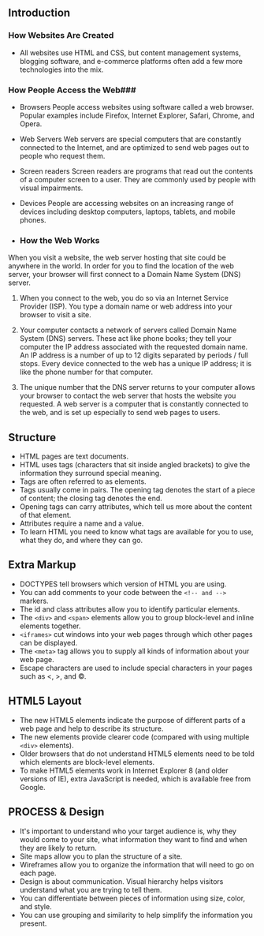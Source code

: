  
 
 
 
 ## Introduction ##


 ### How Websites Are Created ###
 
 - All websites use HTML and CSS, but content
management systems, blogging software, and
e-commerce platforms often add a few more
technologies into the mix.

### How People Access the Web###
- Browsers
People access websites using
software called a web browser.
Popular examples include
Firefox, Internet Explorer, Safari,
Chrome, and Opera.

- Web Servers
Web servers are special
computers that are constantly
connected to the Internet, and
are optimized to send web pages
out to people who request them.

- Screen readers
Screen readers are programs
that read out the contents of a
computer screen to a user. They
are commonly used by people
with visual impairments.

- Devices
People are accessing websites
on an increasing range of devices
including desktop computers,
laptops, tablets, and mobile
phones.

- ### How the Web Works ###
When you visit a website, the web server
hosting that site could be anywhere in the
world. In order for you to find the location of
the web server, your browser will first connect
to a Domain Name System (DNS) server.

1. When you connect to the web,
you do so via an Internet Service
Provider (ISP). You type a
domain name or web address
into your browser to visit a site.

1. Your computer contacts a
network of servers called
Domain Name System (DNS)
servers. These act like phone
books; they tell your computer
the IP address associated with
the requested domain name.
An IP address is a number
of up to 12 digits separated
by periods / full stops. Every
device connected to the web
has a unique IP address; it is
like the phone number for that
computer.
1. The unique number that the
DNS server returns to your
computer allows your browser
to contact the web server
that hosts the website you
requested. A web server is a
computer that is constantly
connected to the web, and is set
up especially to send web pages
to users.

## Structure ##

- HTML pages are text documents.
- HTML uses tags (characters that sit inside angled
brackets) to give the information they surround special
meaning.
- Tags are often referred to as elements.
- Tags usually come in pairs. The opening tag denotes
the start of a piece of content; the closing tag denotes
the end.
- Opening tags can carry attributes, which tell us more
about the content of that element.
- Attributes require a name and a value.
- To learn HTML you need to know what tags are
available for you to use, what they do, and where they
can go.

## Extra Markup ##
- DOCTYPES tell browsers which version of HTML you
are using.
-  You can add comments to your code between the
` <!-- and --> ` markers.
- The id and class attributes allow you to identify
particular elements.
- The `<div>` and `<span>` elements allow you to group
block-level and inline elements together.
- `<iframes>` cut windows into your web pages through
which other pages can be displayed.
- The `<meta>` tag allows you to supply all kinds of
information about your web page.
- Escape characters are used to include special
characters in your pages such as <, >, and ©.

## HTML5 Layout ##
- The new HTML5 elements indicate the purpose of
different parts of a web page and help to describe
its structure.
- The new elements provide clearer code (compared
with using multiple `<div>` elements).
- Older browsers that do not understand HTML5
elements need to be told which elements are
block-level elements.
- To make HTML5 elements work in Internet Explorer 8
(and older versions of IE), extra JavaScript is needed,
which is available free from Google.

## PROCESS & Design ##
- It's important to understand who your target audience
is, why they would come to your site, what information
they want to find and when they are likely to return.
- Site maps allow you to plan the structure of a site.
- Wireframes allow you to organize the information that
will need to go on each page.
- Design is about communication. Visual hierarchy helps
visitors understand what you are trying to tell them.
- You can differentiate between pieces of information
using size, color, and style.
- You can use grouping and similarity to help simplify
the information you present.